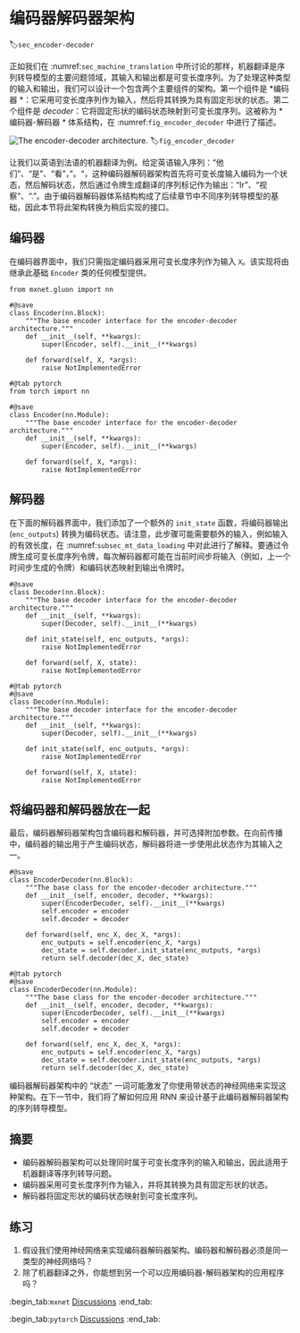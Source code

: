 # 编码器解码器架构
:label:`sec_encoder-decoder`

正如我们在 :numref:`sec_machine_translation` 中所讨论的那样，机器翻译是序列转导模型的主要问题领域，其输入和输出都是可变长度序列。为了处理这种类型的输入和输出，我们可以设计一个包含两个主要组件的架构。第一个组件是 *编码器 *：它采用可变长度序列作为输入，然后将其转换为具有固定形状的状态。第二个组件是 *decoder*：它将固定形状的编码状态映射到可变长度序列。这被称为 * 编码器-解码器 * 体系结构，在 :numref:`fig_encoder_decoder` 中进行了描述。

![The encoder-decoder architecture.](../img/encoder-decoder.svg)
:label:`fig_encoder_decoder`

让我们以英语到法语的机器翻译为例。给定英语输入序列：“他们”、“是”、“看”，”。“，这种编码器解码器架构首先将可变长度输入编码为一个状态，然后解码状态，然后通过令牌生成翻译的序列标记作为输出：“Ir”、“视察”、“.”。由于编码器解码器体系结构构成了后续章节中不同序列转导模型的基础，因此本节将此架构转换为稍后实现的接口。

## 编码器

在编码器界面中，我们只需指定编码器采用可变长度序列作为输入 `X`。该实现将由继承此基础 `Encoder` 类的任何模型提供。

```{.python .input}
from mxnet.gluon import nn

#@save
class Encoder(nn.Block):
    """The base encoder interface for the encoder-decoder architecture."""
    def __init__(self, **kwargs):
        super(Encoder, self).__init__(**kwargs)

    def forward(self, X, *args):
        raise NotImplementedError
```

```{.python .input}
#@tab pytorch
from torch import nn

#@save
class Encoder(nn.Module):
    """The base encoder interface for the encoder-decoder architecture."""
    def __init__(self, **kwargs):
        super(Encoder, self).__init__(**kwargs)

    def forward(self, X, *args):
        raise NotImplementedError
```

## 解码器

在下面的解码器界面中，我们添加了一个额外的 `init_state` 函数，将编码器输出 (`enc_outputs`) 转换为编码状态。请注意，此步骤可能需要额外的输入，例如输入的有效长度，在 :numref:`subsec_mt_data_loading` 中对此进行了解释。要通过令牌生成可变长度序列令牌，每次解码器都可能在当前时间步将输入（例如，上一个时间步生成的令牌）和编码状态映射到输出令牌时。

```{.python .input}
#@save
class Decoder(nn.Block):
    """The base decoder interface for the encoder-decoder architecture."""
    def __init__(self, **kwargs):
        super(Decoder, self).__init__(**kwargs)

    def init_state(self, enc_outputs, *args):
        raise NotImplementedError

    def forward(self, X, state):
        raise NotImplementedError
```

```{.python .input}
#@tab pytorch
#@save
class Decoder(nn.Module):
    """The base decoder interface for the encoder-decoder architecture."""
    def __init__(self, **kwargs):
        super(Decoder, self).__init__(**kwargs)

    def init_state(self, enc_outputs, *args):
        raise NotImplementedError

    def forward(self, X, state):
        raise NotImplementedError
```

## 将编码器和解码器放在一起

最后，编码器解码器架构包含编码器和解码器，并可选择附加参数。在向前传播中，编码器的输出用于产生编码状态，解码器将进一步使用此状态作为其输入之一。

```{.python .input}
#@save
class EncoderDecoder(nn.Block):
    """The base class for the encoder-decoder architecture."""
    def __init__(self, encoder, decoder, **kwargs):
        super(EncoderDecoder, self).__init__(**kwargs)
        self.encoder = encoder
        self.decoder = decoder

    def forward(self, enc_X, dec_X, *args):
        enc_outputs = self.encoder(enc_X, *args)
        dec_state = self.decoder.init_state(enc_outputs, *args)
        return self.decoder(dec_X, dec_state)
```

```{.python .input}
#@tab pytorch
#@save
class EncoderDecoder(nn.Module):
    """The base class for the encoder-decoder architecture."""
    def __init__(self, encoder, decoder, **kwargs):
        super(EncoderDecoder, self).__init__(**kwargs)
        self.encoder = encoder
        self.decoder = decoder

    def forward(self, enc_X, dec_X, *args):
        enc_outputs = self.encoder(enc_X, *args)
        dec_state = self.decoder.init_state(enc_outputs, *args)
        return self.decoder(dec_X, dec_state)
```

编码器解码器架构中的 “状态” 一词可能激发了你使用带状态的神经网络来实现这种架构。在下一节中，我们将了解如何应用 RNN 来设计基于此编码器解码器架构的序列转导模型。

## 摘要

* 编码器解码器架构可以处理同时属于可变长度序列的输入和输出，因此适用于机器翻译等序列转导问题。
* 编码器采用可变长度序列作为输入，并将其转换为具有固定形状的状态。
* 解码器将固定形状的编码状态映射到可变长度序列。

## 练习

1. 假设我们使用神经网络来实现编码器解码器架构。编码器和解码器必须是同一类型的神经网络吗？
1. 除了机器翻译之外，你能想到另一个可以应用编码器-解码器架构的应用程序吗？

:begin_tab:`mxnet`
[Discussions](https://discuss.d2l.ai/t/341)
:end_tab:

:begin_tab:`pytorch`
[Discussions](https://discuss.d2l.ai/t/1061)
:end_tab:
